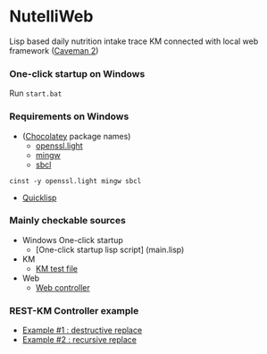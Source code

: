 # NutelliWeb
Lisp based daily nutrition intake trace KM connected with local web framework ([Caveman 2](http://8arrow.org/caveman/))

### One-click startup on Windows
Run `start.bat`

### Requirements on Windows
  * ([Chocolatey](https://chocolatey.org) package names)
    * [openssl.light](https://chocolatey.org/packages/openssl.light)
    * [mingw](https://chocolatey.org/packages/mingw)
    * [sbcl](https://chocolatey.org/packages/sbcl)
```
cinst -y openssl.light mingw sbcl
```
  * [Quicklisp](https://www.quicklisp.org/beta/)

### Mainly checkable sources
  * Windows One-click startup
    * [One-click startup lisp script] (main.lisp)
  * KM
    * [KM test file](t/kb.lisp)
  * Web
    * [Web controller](webapp/src/web.lisp)

### REST-KM Controller example
  * [Example #1 : destructive replace](webapp/src/web.lisp#L49)
  * [Example #2 : recursive replace](webapp/src/web.lisp#L110)